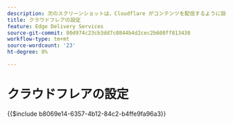 ```yaml
---
description: 次のスクリーンショットは、Cloudflare がコンテンツを配信するように設定する方法を示しています。  基本設定には赤い円が付きます。
title: クラウドフレアの設定
feature: Edge Delivery Services
source-git-commit: 80d974c23cb3dd7c0844b4d2cec2b608ff813438
workflow-type: tm+mt
source-wordcount: '23'
ht-degree: 0%

---
```


# クラウドフレアの設定

{{$include b8069e14-6357-4b12-84c2-b4ffe9fa96a3}}